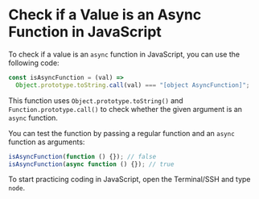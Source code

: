 # Check if a Value is an Async Function in JavaScript

To check if a value is an `async` function in JavaScript, you can use the following code:

```js
const isAsyncFunction = (val) =>
  Object.prototype.toString.call(val) === "[object AsyncFunction]";
```

This function uses `Object.prototype.toString()` and `Function.prototype.call()` to check whether the given argument is an `async` function.

You can test the function by passing a regular function and an `async` function as arguments:

```js
isAsyncFunction(function () {}); // false
isAsyncFunction(async function () {}); // true
```

To start practicing coding in JavaScript, open the Terminal/SSH and type `node`.
